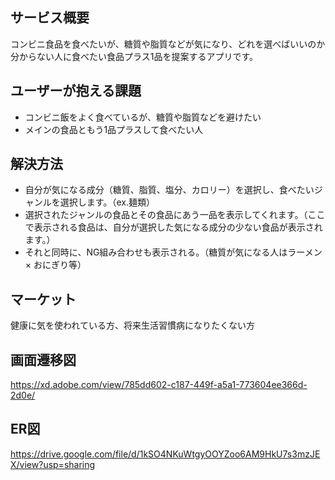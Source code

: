## サービス概要
コンビニ食品を食べたいが、糖質や脂質などが気になり、どれを選べばいいのか分からない人に食べたい食品プラス1品を提案するアプリです。

## ユーザーが抱える課題
* コンビニ飯をよく食べているが、糖質や脂質などを避けたい
* メインの食品ともう1品プラスして食べたい人

## 解決方法
* 自分が気になる成分（糖質、脂質、塩分、カロリー）を選択し、食べたいジャンルを選択します。（ex.麺類）
* 選択されたジャンルの食品とその食品にあう一品を表示してくれます。（ここで表示される食品は、自分が選択した気になる成分の少ない食品が表示されます。）
* それと同時に、NG組み合わせも表示される。（糖質が気になる人はラーメン × おにぎり等）

## マーケット
健康に気を使われている方、将来生活習慣病になりたくない方

## 画面遷移図
https://xd.adobe.com/view/785dd602-c187-449f-a5a1-773604ee366d-2d0e/

## ER図
https://drive.google.com/file/d/1kSO4NKuWtgyOOYZoo6AM9HkU7s3mzJEX/view?usp=sharing

